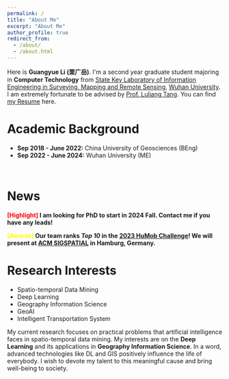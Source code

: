 ```yaml
---
permalink: /
title: "About Me"
excerpt: "About Me"
author_profile: true
redirect_from: 
  - /about/
  - /about.html
---
```

Here is **Guangyue Li (栗广岳)**.  I'm a second year graduate student majoring in **Computer Technology** from [State Key Laboratory of Information Engineering in Surveying, Mapping and Remote Sensing](http://www.lmars.whu.edu.cn/en), [Wuhan University](https://en.whu.edu.cn/). I am extremely fortunate to be advised by [Prof. Luliang Tang](http://jszy.whu.edu.cn/tangluliang). 
You can find [my Resume](../homepage/files/lgycv.pdf) here.
<br>

# Academic Background
- **Sep 2018 - June 2022:** China University of Geosciences (BEng)
- **Sep 2022 - June 2024:** Wuhan University (ME) 
<br>

# News 
**<font color='red'>[Highlight]</font> I am looking for PhD to start in 2024 Fall. Contact me if you have any leads!**

**<font color='yellow'>[Awards]</font> Our team ranks *Top 10* in the [2023 HuMob Challenge](https://connection.mit.edu/humob-challenge-2023)! We will present at [ACM SIGSPATIAL](https://sigspatial2023.sigspatial.org/) in Hamburg, Germany.**

# Research Interests
- Spatio-temporal Data Mining
- Deep Learning
- Geography Information Science
- GeoAI
- Intelligent Transportation System

My current research focuses on practical problems that artificial intelligence faces in spatio-temporal data mining. My interests are on the **Deep Learning** and its applications in **Geography Information Science**. In a word, advanced technologies like DL and GIS positively influence the life of everybody.  I wish to devote my talent to this meaningful cause and bring well-being to society.
<br>

